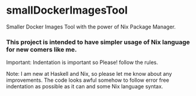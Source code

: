 # smallDockerImagesTool
Smaller Docker Images Tool with the power of Nix Package Manager.

### This project is intended to have simpler usage of Nix language for new comers like me. ###

Important: Indentation is important so Please! follow the rules.

Note: I am new at Haskell and Nix, so please let me know about any improvements.
      The code looks awful somehow to follow error free indentation as possible as it can and some Nix language syntax.
